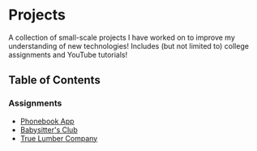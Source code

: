 # Projects
A collection of small-scale projects I have worked on to improve my understanding of new technologies! Includes (but not limited to) college assignments and YouTube tutorials!

## Table of Contents
### Assignments
- <a href="./assignments/phonebook">Phonebook App</a>
- <a href="./assignments/babysitters club">Babysitter's Club</a>
- <a href="./assignments/true lumber company">True Lumber Company</a>